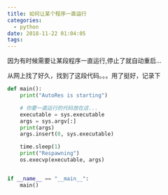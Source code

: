 ```yaml
---
title: 如何让某个程序一直运行
categories:
  - python
date: 2018-11-22 01:04:05
tags:
---
```


因为有时候需要让某段程序一直运行,停止了就自动重启...

从网上找了好久，找到了这段代码。。。用了挺好，记录下

```python
def main():
    print("AutoRes is starting")

    # 你要一直运行的代码放在这...
    executable = sys.executable
    args = sys.argv[:]
    print(args)
    args.insert(0, sys.executable)

    time.sleep(1)
    print("Respawning")
    os.execvp(executable, args)


if __name__ == "__main__":
    main()
```
